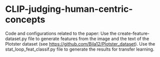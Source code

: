 # CLIP-judging-human-centric-concepts
Code and configurations related to the paper:
Use the create-feature-dataset.py file to generate features from the image and the text of the Plotster dataset (see https://github.com/Bila12/Plotster_dataset).
Use the stat_loop_feat_classif.py file to generate the results for transfer learning.
